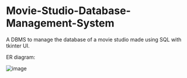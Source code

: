 # Movie-Studio-Database-Management-System
A DBMS to manage the database of a movie studio made using SQL with tkinter UI.

ER diagram:

![image](https://github.com/user-attachments/assets/8e5eb8d9-4bca-4e8a-94b0-b3374d0c18ea)
